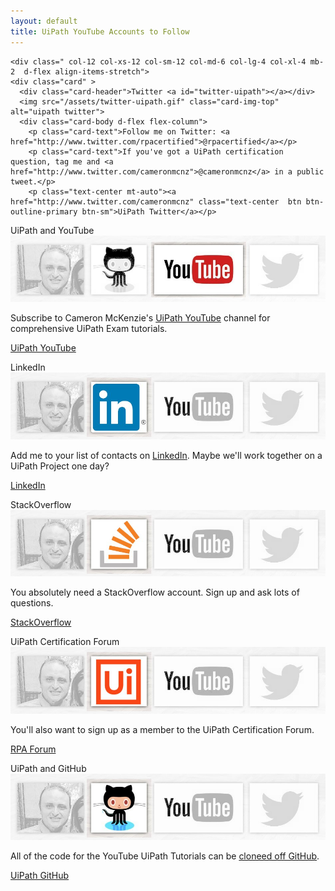 ```yaml
---
layout: default
title: UiPath YouTube Accounts to Follow
---
```


<div class="row">
  
  
    <div class=" col-12 col-xs-12 col-sm-12 col-md-6 col-lg-4 col-xl-4 mb-2  d-flex align-items-stretch">
    <div class="card" >
      <div class="card-header">Twitter <a id="twitter-uipath"></a></div>
      <img src="/assets/twitter-uipath.gif" class="card-img-top" alt="uipath twitter">
      <div class="card-body d-flex flex-column">
        <p class="card-text">Follow me on Twitter: <a href="http://www.twitter.com/rpacertified">@rpacertified</a></p>
        <p class="card-text">If you've got a UiPath certification question, tag me and <a href="http://www.twitter.com/cameronmcnz">@cameronmcnz</a> in a public tweet.</p>
        <p class="text-center mt-auto"><a href="http://www.twitter.com/cameronmcnz" class="text-center  btn btn-outline-primary btn-sm">UiPath Twitter</a></p>

</div>
    </div>
  </div>
  
  
  <div class=" col-12 col-xs-12 col-sm-12 col-md-6 col-lg-4 col-xl-4 mb-2  d-flex align-items-stretch">
    <div class="card" >
      <div class="card-header">UiPath and YouTube <a id="youtube-uipath"></a></div>
      <img src="/assets/youtube-uipath.jpg" class="card-img-top" alt="uipath certification youtube">
      <div class="card-body d-flex flex-column">
        <p class="card-text">Subscribe to Cameron McKenzie's <a href="https://www.youtube.com/playlist?list=PL_RrEj88onS-QrvtnW0EQ3i7qJUbKTdJ8">UiPath YouTube</a> channel for comprehensive UiPath Exam tutorials.</p>
        <p class="text-center mt-auto"><a href="https://www.youtube.com/user/potemcam" class="text-center  btn btn-outline-primary btn-sm">UiPath YouTube</a></p>
      </div>
    </div>
  </div>
  
  
  

  
  
  
  <div class=" col-12 col-xs-12 col-sm-12 col-md-6 col-lg-4 col-xl-4 mb-2  d-flex align-items-stretch">
    <div class="card" >
      <div class="card-header">LinkedIn<a id="linkedin-uipath"></a></div>
      <img src="/assets/linkedin-uipath.jpg" class="card-img-top" alt="uipath linkedin">
      <div class="card-body d-flex flex-column">
        <p class="card-text">Add me to your list of contacts on <a href="https://www.linkedin.com/in/sergio-salerno-6455b831/">LinkedIn</a>. Maybe we'll work together on a UiPath Project one day?</p>
        <p class="text-center mt-auto"><a href="https://www.linkedin.com/in/cameronwmckenzie/" class="text-center btn btn-outline-primary btn-sm">LinkedIn</a></p>
      </div>
    </div>
  </div>
  
  <div class=" col-12 col-xs-12 col-sm-12 col-md-6 col-lg-4 col-xl-4 mb-2  d-flex align-items-stretch">
    <div class="card" >
      <div class="card-header">StackOverflow <a id="stackoverflow"></a></div>
      <img src="/assets/stackoverflow-uipath.jpg" class="card-img-top" alt="uipath on stackoverflow">
      <div class="card-body d-flex flex-column">
        <p class="card-text">You absolutely need a StackOverflow account. Sign up and ask lots of questions.</p>
        <p class="text-center mt-auto"><a href="https://stackoverflow.com/users/14185173/sergio-salerno" class="text-center btn btn-outline-primary btn-sm">StackOverflow</a></p>
      </div>
    </div>
  </div>
  
  
  <div class=" col-12 col-xs-12 col-sm-12 col-md-6 col-lg-4 col-xl-4 mb-2  d-flex align-items-stretch">
    <div class="card" >
      <div class="card-header">UiPath Certification Forum<a id="cert-forum-uipath"></a></div>
      <img src="/assets/uipath-forum.jpg" class="card-img-top" alt="uipath certification forum">
      <div class="card-body d-flex flex-column">
        <p class="card-text">You'll also want to sign up as a member to the UiPath Certification Forum.</p>
        <p class="text-center mt-auto"><a href="https://forum.uipath.com/t/uipath-certification/1144" class="text-center btn btn-outline-primary btn-sm">RPA Forum</a></p>
      </div>
    </div>
  </div>
  
  
  <div class=" col-12 col-xs-12 col-sm-12 col-md-6 col-lg-4 col-xl-4 mb-2  d-flex align-items-stretch">
    <div class="card" >
      <div class="card-header">UiPath and GitHub <a id="github-uipath"></a></div>
      <img src="/assets/github-uipath.jpg" class="card-img-top" alt="UiPath GitHub">
      <div class="card-body d-flex flex-column">
        <p class="card-text">All of the code for the YouTube UiPath Tutorials can be <a href="https://youtu.be/NiGU3Q-7iXw">cloneed off GitHub</a>.</p>
        <p class="text-center mt-auto"><a href="https://github.com/cameronmcnz/uipath-tutorials" class="text-center btn btn-outline-primary btn-sm">UiPath GitHub</a></p>
      </div>
    </div>
  </div>
  

</div>
